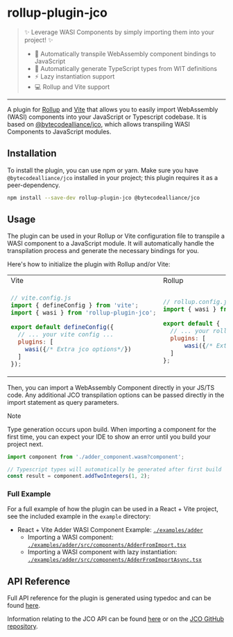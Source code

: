# rollup-plugin-jco

> ✨ Leverage WASI Components by simply importing them into your project! ✨
> - 🤖 Automatically transpile WebAssembly component bindings to JavaScript
> - 🌳 Automatically generate TypeScript types from WIT definitions
> - ⚡️ Lazy instantiation support
> - 💻 Rollup and Vite support

---

A plugin for [Rollup](https://rollupjs.org) and [Vite](https://vite.dev/) that allows you to easily import WebAssembly (WASI) components into your JavaScript or Typescript codebase. It is based on [@bytecodealliance/jco](https://github.com/bytecodealliance/jco), which allows transpiling WASI Components to JavaScript modules.

## Installation

To install the plugin, you can use npm or yarn. Make sure you have  `@bytecodealliance/jco` installed in your project; this plugin requires it as a peer-dependency.

```bash
npm install --save-dev rollup-plugin-jco @bytecodealliance/jco
```

## Usage

The plugin can be used in your Rollup or Vite configuration file to transpile a WASI component to a JavaScript module. It will automatically handle the transpilation process and generate the necessary bindings for you.

Here's how to initialize the plugin with Rollup and/or Vite:

<table>
  <tr>
    <td>Vite</td>
    <td>Rollup</td>
  </tr>
  <tr>
  <td> 

```js
// vite.config.js
import { defineConfig } from 'vite';
import { wasi } from 'rollup-plugin-jco';

export default defineConfig({
  // ... your vite config ...
  plugins: [
    wasi({/* Extra jco options*/})
  ]
});
```

  </td>
  <td>

```js
// rollup.config.js
import { wasi } from 'rollup-plugin-jco';

export default {
  // ... your rollup config ...
  plugins: [
      wasi({/* Extra jco options*/})
  ]
};
```

  </td>
  </tr>
</table>

Then, you can import a WebAssembly Component directly in your JS/TS code. Any additional JCO transpilation options can be passed directly in the import statement as query parameters.

> [!NOTE]
> Type generation occurs upon build. When importing a component for the first time, you can expect your IDE to show an error until you build your project next.

```js
import component from './adder_component.wasm?component';

// Typescript types will automatically be generated after first build
const result = component.addTwoIntegers(1, 2);
```

### Full Example

For a full example of how the plugin can be used in a React + Vite project, see the included example in the `example` directory:

- React + Vite Adder WASI Component Example: [`./examples/adder`](https://github.com/rioam2/rollup-plugin-jco/tree/main/examples/adder)
  - Importing a WASI component: [`./examples/adder/src/components/AdderFromImport.tsx`](https://github.com/rioam2/rollup-plugin-jco/tree/main/examples/adder/src/components/AdderFromImport.tsx)
  - Importing a WASI component with lazy instantiation: [`./examples/adder/src/components/AdderFromImportAsync.tsx`](https://github.com/rioam2/rollup-plugin-jco/tree/main/examples/adder/src/components/AdderFromImportAsync.tsx)

## API Reference

Full API reference for the plugin is generated using typedoc and can be found [here](https://github.com/rioam2/rollup-plugin-jco/tree/main/packages/plugin/docs).

Information relating to the JCO API can be found [here](https://bytecodealliance.github.io/jco/) or on the [JCO GitHub repository](https://github.com/bytecodealliance/jco).